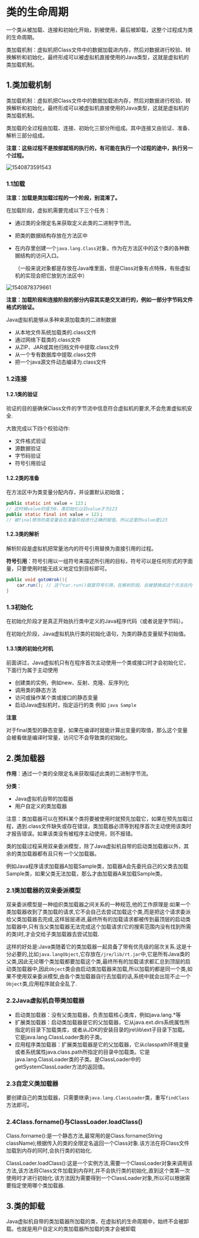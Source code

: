 # 类的生命周期

一个类从被加载、连接和初始化开始，到被使用，最后被卸载，这整个过程成为类的生命周期。

类加载机制：虚拟机把Class文件中的数据加载进内存，然后对数据进行校验、转换解析和初始化，最终形成可以被虚拟机直接使用的Java类型，这就是虚拟机的类加载机制。

## 1.类加载机制

类加载机制：虚拟机把Class文件中的数据加载进内存，然后对数据进行校验、转换解析和初始化，最终形成可以被虚拟机直接使用的Java类型，这就是虚拟机的类加载机制。

类加载的全过程由加载、连接、初始化三部分所组成。其中连接又由验证、准备、解析三部分组成。

**注意：这些过程不是按部就班的执行的，有可能在执行一个过程的途中，执行另一个过程。**

![1540873591543](https://github.com/huangdaren1997/pictures/blob/master/%E7%B1%BB%E7%9A%84%E5%8A%A0%E8%BD%BD%E8%BF%9E%E6%8E%A5%E5%88%9D%E5%A7%8B%E5%8C%96.png?raw=true)

### 1.1加载

**注意：加载是类加载过程的一个阶段，别混淆了。**

在加载阶段，虚拟机需要完成以下三个任务：

- 通过类的全限定名来获取定义此类的二进制字节流。

- 把类的数据结构存放在方法区中

- 在内存里创建一个`java.lang.Class`对象，作为在方法区中的这个类的各种数据结构的访问入口。

    （一般来说对象都是存放在Java堆里面，但是Class对象有点特殊，有些虚拟机的实现会把它放到方法区中）

![1540878379661](https://github.com/huangdaren1997/pictures/blob/master/%E7%B1%BB%E7%9A%84%E5%8A%A0%E8%BD%BD.png?raw=true)

**注意：加载阶段和连接阶段的部分内容其实是交叉进行的，例如一部分字节码文件格式的验证。**

Java虚拟机能够从多种来源加载类的二进制数据

- 从本地文件系统加载类的.class文件
- 通过网络下载类的.class文件
- 从ZIP、JAR或其他归档文件中提取.class文件
- 从一个专有数据库中提取.class文件
- 把一个java源文件动态编译为.class文件

### 1.2连接

#### 1.2.1类的验证

验证的目的是确保Class文件的字节流中信息符合虚拟机的要求,不会危害虚拟机安全.

大致完成以下四个校验动作:

- 文件格式验证
- 源数据验证
- 字节码验证
- 符号引用验证

#### 1.2.2类的准备

在方法区中为类变量分配内存，并设置默认初始值；

```java
public static int value = 123；
// 这时候value的值为0，类初始化以后value才为123
public static final int value = 123；
// 被final修饰的类变量会在准备阶段进行正确的赋值，所以这里的value是123
```

#### 1.2.3类的解析

解析阶段是虚拟机把常量池内的符号引用替换为直接引用的过程。

**符号引用**：符号引用以一组符号来描述所引用的目标，符号可以是任何形式的字面量，只要使用时能无歧义地定位到目标即可。

```java
public void gotoWrok(){
    car.run(); // 这个car.run()就是符号引用，在解析阶段，会被替换成这个方法在内存位置的指针。
}
```

### 1.3初始化

在初始化阶段才是真正开始执行类中定义的Java程序代码（或者说是字节码）。

在初始化阶段，Java虚拟机执行类的初始化语句，为类的静态变量赋予初始值。

#### 1.3.1类的初始化时机

前面讲过，Java虚拟机只有在程序首次主动使用一个类或接口时才会初始化它，下面行为属于主动使用

- 创建类的实例，例如new、反射、克隆、反序列化
- 调用类的静态方法
- 访问或操作某个类或接口的静态变量
- 启动Java虚拟机时，指定运行的类 例如 `java Sample`

**注意**

对于final类型的静态变量，如果在编译时就能计算出变量的取值，那么这个变量会被看做是编译时常量，访问它不会导致类的初始化。

## 2.类加载器

**作用**：通过一个类的全限定名来获取描述此类的二进制字节流。

**分类**：

- Java虚拟机自带的加载器
- 用户自定义的类加载器

注意：类加载器可以在预料某个类将要被使用时就预先加载它，如果在预先加载过程，遇到.class文件缺失或存在错误，类加载器必须等到程序首次主动使用该类时才报告错误。如果该类没有被程序主动使用，则不报错。

类的加载过程采用双亲委派模型，除了Java虚拟机自带的启动类加载器以外，其余的类加载器都有且只有一个父加载器。

例如Java程序请求加载器A加载Sample类，加载器A会先委托自己的父类去加载Sample类，如果父类无法加载，那么才由加载器A来加载Sample类。

### 2.1类加载器的双亲委派模型

​	双亲委派模型是一种组织类加载器之间关系的一种规范,他的工作原理是:如果一个类加载器收到了类加载的请求,它不会自己去尝试加载这个类,而是把这个请求委派给父类加载器去完成,这样层层递进,最终所有的加载请求都被传到最顶层的启动类加载器中,只有当父类加载器无法完成这个加载请求(它的搜索范围内没有找到所需的类)时,才会交给子类加载器去尝试加载.

​	这样的好处是:Java类随着它的类加载器一起具备了带有优先级的层次关系.这是十分必要的,比如`java.langObject`,它存放在`/jre/lib/rt.jar`中,它是所有Java类的父类,因此无论哪个类加载都要加载这个类,最终所有的加载请求都汇总到顶层的启动类加载器中,因此`Object`类会由启动类加载器来加载,所以加载的都是同一个类,如果不使用双亲委派模型,由各个类加载器自行去加载的话,系统中就会出现不止一个`Object`类,应用程序就会全乱了.

### 2.2Java虚拟机自带类加载器

- 启动类加载器：没有父类加载器，负责加载核心类库，例如java.lang.*等
- 扩展类加载器：启动类加载器是它的父加载器，它从java.ext.dirs系统属性所指定的目录下加载类库，或者从JDK的安装目录的jre\lib\ext子目录下加载。它是java.lang.ClassLoader类的子类。
- 应用程序类加载器：扩展类加载器是它的父加载器，它从classpath环境变量或者系统属性java.class.path所指定的目录中加载类。它是java.lang.ClassLoader类的子类。是ClassLoader中的getSystemClassLoader方法的返回值。

### 2.3自定义类加载器

要创建自己的类加载器，只需要继承`java.lang.ClassLoader`类，重写`findClass`方法即可。

### 2.4Class.forname()与ClassLoader.loadClass()

Class.forname():是一个静态方法,最常用的是Class.forname(String className);根据传入的类的全限定名返回一个Class对象.该方法在将Class文件加载到内存的同时,会执行类的初始化.

ClassLoader.loadClass():这是一个实例方法,需要一个ClassLoader对象来调用该方法,该方法将Class文件加载到内存时,并不会执行类的初始化,直到这个类第一次使用时才进行初始化.该方法因为需要得到一个ClassLoader对象,所以可以根据需要指定使用哪个类加载器.

## 3.类的卸载

Java虚拟机自带的类加载器所加载的类，在虚拟机的生命周期中，始终不会被卸载。也就是用户自定义的类加载器所加载的类才会被卸载



